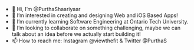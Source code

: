 - 👋 Hi, I’m @PurthaShaariyaar
- 👀 I’m interested in creating and designing Web and iOS Based Apps!
- 🌱 I’m currently learning Software Engineering at Ontario Tech University. 
- 💞️ I’m looking to collaborate on something challenging, maybe we can talk about an idea before we actually start building it!
- 📫 How to reach me: Instagram @viewthefit & Twitter @PurthaS

<!---
PurthaShaariyaar/PurthaShaariyaar is a ✨ special ✨ repository because its `README.md` (this file) appears on your GitHub profile.
You can click the Preview link to take a look at your changes.
--->
